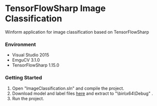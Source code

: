 # TensorFlowSharp Image Classification
Winform application for image classification based on TensorFlowSharp
### Environment

- Visual Studio 2015
- EmguCV 3.1.0
- TensorFlowSharp 1.15.0


### Getting Started

1. Open "ImageClassification.sln" and compile the project.
2. Download model and label files [here](https://storage.googleapis.com/download.tensorflow.org/models/inception5h.zip) and extract to "\bin\x64\Debug" .
3. Run the project.

